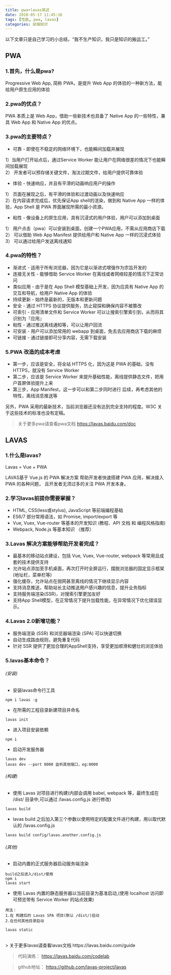 ```yaml
---
title: pwa+lavas简述
date: 2018-05-17 11:45:16
tags: [性能, pwa, lavas]
categories: 前端知识
---
```

以下文章只是自己学习的小总结，“我不生产知识，我只是知识的搬运工。”
## PWA
### 1.首先，什么是pwa?  
Progressive Web App, 简称 PWA，是提升 Web App 的体验的一种新方法，能给用户原生应用的体验  <br><!--more-->
### 2.pwa的优点？  
PWA 本质上是 Web App，借助一些新技术也具备了 Native App 的一些特性，兼具 Web App 和 Native App 的优点。  
### 3.pwa的主要特点？  
* 可靠 - 即使在不稳定的网络环境下，也能瞬间加载并展现

1）当用户打开站点后，通过Service Worker 能让用户在网络很差的情况下也能瞬间加载展现  
2） 开发者可以预存储关键文件，淘汰过期文件，给用户提供可靠体验
* 体验 - 快速响应，并且有平滑的动画响应用户的操作

1） 页面在展现之后，有平滑的体验和过渡动画以及快速响应  
2）在内容请求完成后，优先保证App shell的渲染，做到和 Native App 一样的体验，App Shell 是 PWA 界面展现所需的最小资源。
* 粘性 - 像设备上的原生应用，具有沉浸式的用户体验，用户可以添加到桌面

1） 用户点击（pwa）可以安装到桌面，创建一个PWA应用，不需从应用商店下载  
2） 可以借助 Web App Manifest 提供给用户和 Native App 一样的沉浸式体验  
3） 可以通过给用户发送离线通知

### 4.pwa的特性？
* 渐进式 - 适用于所有浏览器，因为它是以渐进式增强作为宗旨开发的
* 连接无关性 - 能够借助 Service Worker 在离线或者网络较差的情况下正常访问
* 类似应用 - 由于是在 App Shell 模型基础上开发，因为应具有 Native App 的交互和导航，给用户 Native App 的体验
* 持续更新 - 始终是最新的，无版本和更新问题
* 安全 - 通过 HTTPS 协议提供服务，防止窥探和确保内容不被篡改
* 可索引 - 应用清单文件和 Service Worker 可以让搜索引擎索引到，从而将其识别为『应用』
* 粘性 - 通过推送离线通知等，可以让用户回流
* 可安装 - 用户可以添加常用的 webapp 到桌面，免去去应用商店下载的麻烦
* 可链接 - 通过链接即可分享内容，无需下载安装

### 5.PWA 改造的成本考虑
* 第一步，应该是安全，将全站 HTTPS 化，因为这是 PWA 的基础，没有 HTTPS，就没有 Service Worker
* 第二步，应该是 Service Worker 来提升基础性能，离线提供静态文件，把用户首屏体验提升上来
* 第三步，App Manifest，这一步可以和第二步同时进行
后续，再考虑其他的特性，离线消息推送等  

另外，PWA 采用的最新技术，当前浏览器还没有达到完全支持的程度。W3C 关于这些技术的标准也没有定稿。

> 关于更多pwa请查看pwa文档
https://lavas.baidu.com/doc


## LAVAS
### 1.什么是lavas?  
Lavas = Vue + PWA  

LAVAS基于 Vue.js 的 PWA 解决方案
帮助开发者快速搭建 PWA 应用，解决接入 PWA 的各种问题，
且开发者无须过多的关注 PWA 开发本身。  
### 2.学习lavas前提你需要掌握？
* HTML, CSS(less或stylus), JavaScript 等前端编程基础
* ES6/7 部分常用语法，如 Promise, import/export 等
* Vue, Vuex, Vue-router 等基本的开发知识 (教程、API 文档 和 编程风格指南)
* Webpack, Node.js 等基本知识 （推荐）  

### 3.Lavas 解决方案能够帮助开发者完成？
* 最基本的移动站点建设，包括 Vue, Vuex, Vue-router, webpack 等常用且成套的技术提供支持
* 允许站点添加至手机桌面，再次打开时全屏运行，摆脱浏览器的固定显示框架(地址栏，菜单栏等)
* 强化缓存，允许站点在弱网甚至离线的情况下继续显示内容
* 支持消息推送，帮助站长主动推送用户感兴趣的信息，提升业务指标
* 支持服务端渲染(SSR)，对搜索引擎更加友好
* 支持App Shell模型，在正常情况下提升加载性能，在异常情况下优化错误显示。   

### 4.Lavas 2.0新增功能？
* 服务端渲染 (SSR) 和浏览器端渲染 (SPA) 可以快速切换
* 自动生成路由规则，避免重复代码
* 针对 SSR 提供了更加合理的AppShell支持，享受更加顺滑和健壮的浏览体验

### 5.lavas基本命令？
###### (安装)
* 安装lavas命令行工具
```
npm i lavas -g
```
* 在所需的工程目录新建项目并命名
```
lavas init
```
* 进入项目安装依赖
```
npm i
```
* 启动开发服务器
```
lavas dev
lavas dev --port 8000 监听其他端口，eg:8000
```

###### (构建)
* 使用 Lavas 对项目进行构建(内部会调用 babel, webpack 等，最终生成在 /dist/ 目录中,可以通过 /lavas.config.js 进行修改)
```
lavas build
```
* lavas build 之后加入第三个参数以使用特定的配置文件进行构建，用以取代默认的 /lavas.config.js
```
lavas build config/lavas.another.config.js
```
###### (其他)
* 启动内置的正式服务器启动服务端渲染
```
build之后进入/dist/使用
npm i
lavas start
```
* 使用 Lavas 内置的静态服务器以当前目录为基准启动,(使用 localhost 访问即可预览带有 Service Worker 的站点效果)
```
用法：
1.在 构建后的 Lavas SPA 项目(默认 /dist/)启动
2.在任何其他目录启动

lavas static
```
<br>
> 关于更多lavas请查看lavas文档 https://lavas.baidu.com/guide

> 代码演练： https://lavas.baidu.com/codelab

> github地址： https://github.com/lavas-project/lavas
